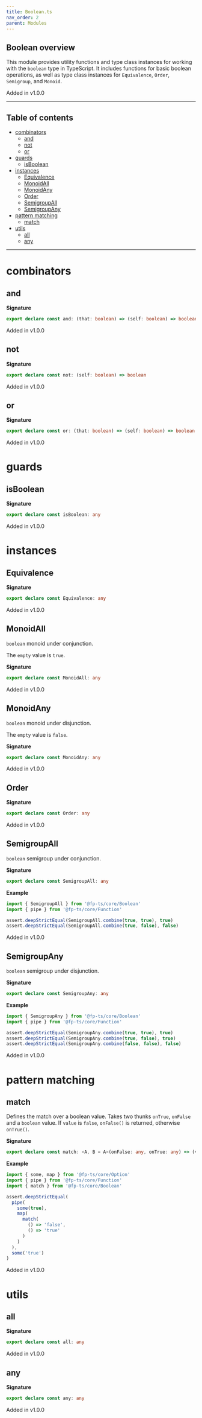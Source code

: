 ```yaml
---
title: Boolean.ts
nav_order: 2
parent: Modules
---
```


## Boolean overview

This module provides utility functions and type class instances for working with the `boolean` type in TypeScript.
It includes functions for basic boolean operations, as well as type class instances for
`Equivalence`, `Order`, `Semigroup`, and `Monoid`.

Added in v1.0.0

---

<h2 class="text-delta">Table of contents</h2>

- [combinators](#combinators)
  - [and](#and)
  - [not](#not)
  - [or](#or)
- [guards](#guards)
  - [isBoolean](#isboolean)
- [instances](#instances)
  - [Equivalence](#equivalence)
  - [MonoidAll](#monoidall)
  - [MonoidAny](#monoidany)
  - [Order](#order)
  - [SemigroupAll](#semigroupall)
  - [SemigroupAny](#semigroupany)
- [pattern matching](#pattern-matching)
  - [match](#match)
- [utils](#utils)
  - [all](#all)
  - [any](#any)

---

# combinators

## and

**Signature**

```ts
export declare const and: (that: boolean) => (self: boolean) => boolean
```

Added in v1.0.0

## not

**Signature**

```ts
export declare const not: (self: boolean) => boolean
```

Added in v1.0.0

## or

**Signature**

```ts
export declare const or: (that: boolean) => (self: boolean) => boolean
```

Added in v1.0.0

# guards

## isBoolean

**Signature**

```ts
export declare const isBoolean: any
```

Added in v1.0.0

# instances

## Equivalence

**Signature**

```ts
export declare const Equivalence: any
```

Added in v1.0.0

## MonoidAll

`boolean` monoid under conjunction.

The `empty` value is `true`.

**Signature**

```ts
export declare const MonoidAll: any
```

Added in v1.0.0

## MonoidAny

`boolean` monoid under disjunction.

The `empty` value is `false`.

**Signature**

```ts
export declare const MonoidAny: any
```

Added in v1.0.0

## Order

**Signature**

```ts
export declare const Order: any
```

Added in v1.0.0

## SemigroupAll

`boolean` semigroup under conjunction.

**Signature**

```ts
export declare const SemigroupAll: any
```

**Example**

```ts
import { SemigroupAll } from '@fp-ts/core/Boolean'
import { pipe } from '@fp-ts/core/Function'

assert.deepStrictEqual(SemigroupAll.combine(true, true), true)
assert.deepStrictEqual(SemigroupAll.combine(true, false), false)
```

Added in v1.0.0

## SemigroupAny

`boolean` semigroup under disjunction.

**Signature**

```ts
export declare const SemigroupAny: any
```

**Example**

```ts
import { SemigroupAny } from '@fp-ts/core/Boolean'
import { pipe } from '@fp-ts/core/Function'

assert.deepStrictEqual(SemigroupAny.combine(true, true), true)
assert.deepStrictEqual(SemigroupAny.combine(true, false), true)
assert.deepStrictEqual(SemigroupAny.combine(false, false), false)
```

Added in v1.0.0

# pattern matching

## match

Defines the match over a boolean value.
Takes two thunks `onTrue`, `onFalse` and a `boolean` value.
If `value` is `false`, `onFalse()` is returned, otherwise `onTrue()`.

**Signature**

```ts
export declare const match: <A, B = A>(onFalse: any, onTrue: any) => (value: boolean) => A | B
```

**Example**

```ts
import { some, map } from '@fp-ts/core/Option'
import { pipe } from '@fp-ts/core/Function'
import { match } from '@fp-ts/core/Boolean'

assert.deepStrictEqual(
  pipe(
    some(true),
    map(
      match(
        () => 'false',
        () => 'true'
      )
    )
  ),
  some('true')
)
```

Added in v1.0.0

# utils

## all

**Signature**

```ts
export declare const all: any
```

Added in v1.0.0

## any

**Signature**

```ts
export declare const any: any
```

Added in v1.0.0
